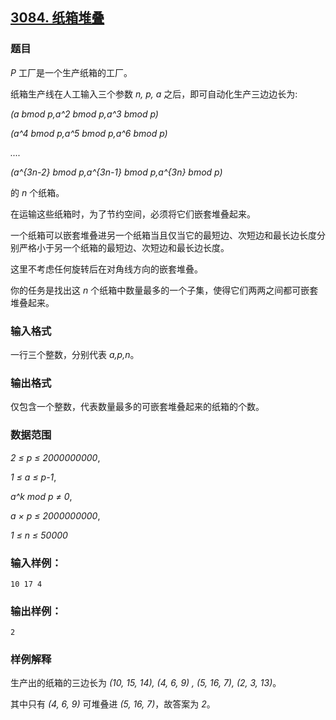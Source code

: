 ## [3084. 纸箱堆叠](https://www.acwing.com/problem/content/3087/)

### 题目

*P* 工厂是一个生产纸箱的工厂。

纸箱生产线在人工输入三个参数 *n, p, a* 之后，即可自动化生产三边边长为:

*(a bmod p,a^2 bmod p,a^3 bmod p)*

*(a^4 bmod p,a^5 bmod p,a^6 bmod p)*

*....*

*(a^{3n-2} bmod p,a^{3n-1} bmod p,a^{3n} bmod p)*

的 *n* 个纸箱。

在运输这些纸箱时，为了节约空间，必须将它们嵌套堆叠起来。

一个纸箱可以嵌套堆叠进另一个纸箱当且仅当它的最短边、次短边和最长边长度分别严格小于另一个纸箱的最短边、次短边和最长边长度。

这里不考虑任何旋转后在对角线方向的嵌套堆叠。

你的任务是找出这 *n* 个纸箱中数量最多的一个子集，使得它们两两之间都可嵌套堆叠起来。

### 输入格式

一行三个整数，分别代表 *a,p,n*。

### 输出格式

仅包含一个整数，代表数量最多的可嵌套堆叠起来的纸箱的个数。

### 数据范围

*2 ≤ p ≤ 2000000000*,

*1 ≤ a ≤ p-1*,

*a^k mod p ≠ 0*,

*a × p ≤ 2000000000*,

*1 ≤ n ≤ 50000*

### 输入样例：

```
10 17 4
```

### 输出样例：

```
2
```

### 样例解释

生产出的纸箱的三边长为 *(10, 15, 14), (4, 6, 9) , (5, 16, 7), (2, 3, 13)*。

其中只有 *(4, 6, 9)* 可堆叠进 *(5, 16, 7)*，故答案为 *2*。
